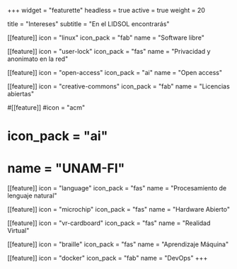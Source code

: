 +++
widget = "featurette"
headless = true
active = true
weight = 20

title = "Intereses"
subtitle = "En el LIDSOL encontrarás"

[[feature]]
  icon = "linux"
  icon_pack = "fab"
  name = "Software libre"

[[feature]]
  icon = "user-lock"
  icon_pack = "fas"
  name = "Privacidad y anonimato en la red"

[[feature]]
  icon = "open-access"
  icon_pack = "ai"
  name = "Open access"

[[feature]]
  icon = "creative-commons"
  icon_pack = "fab"
  name = "Licencias abiertas"

#[[feature]]
#icon = "acm"
#  icon_pack = "ai"
#  name = "UNAM-FI"
[[feature]]
  icon = "language"
  icon_pack = "fas"
  name = "Procesamiento de lenguaje natural"

[[feature]]
  icon = "microchip"
  icon_pack = "fas"
  name = "Hardware Abierto"

[[feature]]
  icon = "vr-cardboard"
  icon_pack = "fas"
  name = "Realidad Virtual"

[[feature]]
  icon = "braille"
  icon_pack = "fas"
  name = "Aprendizaje Máquina"

[[feature]]
  icon = "docker"
  icon_pack = "fab"
  name = "DevOps"
+++
